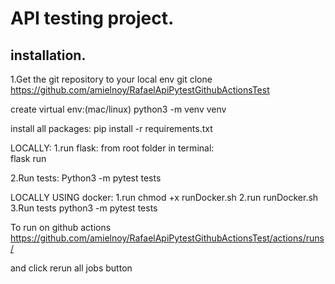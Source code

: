 # API testing project.


## installation.
1.Get the git repository to your local env
git clone https://github.com/amielnoy/RafaelApiPytestGithubActionsTest 

create virtual env:(mac/linux)
python3 -m venv venv

install all packages:
pip install -r requirements.txt


LOCALLY:
1.run flask:
from root folder in terminal:  
flask run

2.Run tests:
Python3 -m pytest tests

LOCALLY USING docker:
1.run chmod +x runDocker.sh
2.run runDocker.sh 
3.Run tests
python3 -m pytest tests

To run on github actions 
https://github.com/amielnoy/RafaelApiPytestGithubActionsTest/actions/runs/

and click rerun all jobs button
